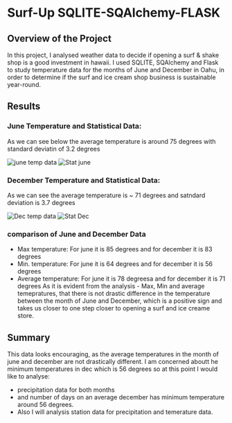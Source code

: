 
# Surf-Up SQLITE-SQAlchemy-FLASK
## Overview of the Project
In this project, I analysed weather data to decide if opening a surf & shake shop is a good investment in hawaii. I used SQLITE, SQAlchemy and Flask to study temperature data for the months of June and December in Oahu, in order to determine if the surf and ice cream shop business is sustainable year-round.
## Results
### June Temperature and Statistical Data:

As we can see below the average temperature is around 75 degrees with standard deviatin of 3.2 degrees

![june temp data](https://user-images.githubusercontent.com/69255270/118409929-b8884580-b641-11eb-8e1e-966a979f0330.jpg)
![Stat june](https://user-images.githubusercontent.com/69255270/118411793-3735b080-b64b-11eb-8d93-fd837ae604e1.jpg)

### December Temperature and Statistical Data:

As we can see the average temperature is ~ 71 degrees and satndard deviation is 3.7 degrees

![Dec temp data](https://user-images.githubusercontent.com/69255270/118411788-300ea280-b64b-11eb-96b9-d07a4ad38d42.jpg)
![Stat Dec](https://user-images.githubusercontent.com/69255270/118411791-34d35680-b64b-11eb-9173-999f881dfe9d.jpg)

### comparison of June and December Data
- Max temperature: For june it is 85 degrees and for december it is 83 degrees
- Min. temperature: For june it is 64 degrees and for december it is 56 degrees
- Average temperature: For june it is 78 degreesa and for december it is 71 degrees
As it is evident from the analysis - Max, Min and average temepratures, that there is not drastic difference in the temperature between the month of June and December, which is a positive sign and takes us closer to one step closer to opening a surf and ice creame store.  

## Summary
This data looks encouraging, as the average temperatures in the month of june and december are not drastically different.  I am concerned aboutt he minimum temperatures in dec which is 56 degrees so at this point I would like to analyse:
- precipitation data for both months 
- and number of days on an average december has minimum temperature around 56 degrees. 
- Also I will analysis station data for precipitation and temerature data. 


